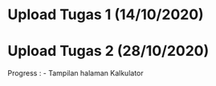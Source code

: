 # Upload Tugas 1 (14/10/2020)
# Upload Tugas 2 (28/10/2020)
Progress : - Tampilan halaman Kalkulator
